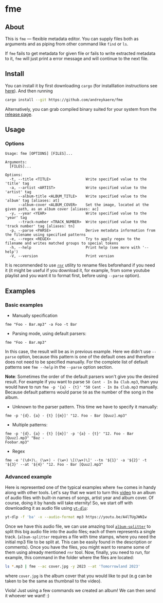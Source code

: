 # fme

## About
This is `fme` — flexible metadata editor. You can supply files both as
arguments and as piping from other command like `find` or `ls`. 

If `fme` fails to get metadata for given file or fails to write extracted
metadata to it, `fme` will just print a error message and will continue to the
next file.

## Install

You can install it by first downloading `cargo` (for installlation
instructions see [here](https://github.com/rust-lang/cargo)). And then
running 
```sh
cargo install --git https://github.com/andreykaere/fme
```

<!-- Using `cargo` you can install it with command -->
<!-- ```sh -->
<!-- cargo install fme -->
<!-- ``` -->
<!-- For cargo installation instructions, see [here](https://github.com/rust-lang/cargo). -->

Alternatively, you can grab compiled binary suited for your system from the
[release page](https://github.com/andreykaere/fme/releases).


## Usage

### Options

```
Usage: fme [OPTIONS] [FILES]...

Arguments:
  [FILES]...

Options:
  -t, --title <TITLE>                Write specified value to the 'title' tag
  -a, --artist <ARTIST>              Write specified value to the 'artist' tag
      --album-title <ALBUM_TITLE>    Write specified value to the 'album' tag [aliases: at]
      --album-cover <ALBUM_COVER>    Set the image, located at the given path, as an album cover [aliases: ac]
  -y, --year <YEAR>                  Write specified value to the 'year' tag
      --track-number <TRACK_NUMBER>  Write specified value to the 'track number' tag [aliases: tn]
  -p, --parse <PARSE>                Derive metadata information from the filename using specified patterns
  -e, --regex <REGEX>                Try to apply regex to the filename and writes matched groups to special tokens
  -h, --help                         Print help (see more with '--help')
  -V, --version                      Print version
```

It is recommended to use [`rnr`](https://github.com/ismaelgv/rnr) utility to
rename files beforehand if you need it (it might be useful if you download it,
for example, from some youtube playlist and you want it to format first,
before using `--parse` option).


## Examples

### Basic examples

- Manually specification
```
fme "Foo - Bar.mp3" -a Foo -t Bar
```

- Parsing mode, using default parsers:
```
fme "Foo - Bar.mp3"
```
In this case, the result will be as in previous example. Here we didn't use
`--parse` option, because this pattern is one of the default ones and
therefore does not need to be specified manually. For the complete list of
default patterns see `fme --help` in the `--parse` option section. 

**Note**: Sometimes the order of the default parsers won't give you the
desired result. For example if you want to parse `50 Cent - In Da Club.mp3`,
than you would have to run `fme -p '{a} - {t}' "50 Cent - In Da Club.mp3`
manually. Because default patterns would parse `50` as the number of the song
in the album.

- Unknown to the parser pattern. This time we have to specify it manually:
```
fme -p '{d}. {a} - {t} [{m}]' "12. Foo - Bar [Quuz].mp3"
```

- Multiple patterns:
```
fme -p '{d}. {a} - {t} [{m}]' -p '{a} - {t}' "12. Foo - Bar [Quuz].mp3" "Baz -
Foobar.mp3"
```

- Regex
```
fme -e '(\d+)\. (\w+) - (\w+) \[(\w+)\]' --tn '${1}' -a '${2}' -t '${3}' --at '${4}' "12. Foo - Bar [Quuz].mp3"
```


### Advanced example

Here is represented one of the typical examples where `fme` comes in handy
along with other tools. Let's say that we want to turn this
[video](https://youtu.be/A4lTUgJWNIw) to an album of audio files with built-in
names of songs, artist year and album cover. Of course, doing it by hands
will take eternity! So, we start off with downloading it as audio file using
[`yt-dlp`](https://github.com/yt-dlp/yt-dlp):
```bash 
yt-dlp -f 'ba' -x --audio-format mp3 https://youtu.be/A4lTUgJWNIw
```
Once we have this audio file, we can use amazing tool
[`album-splitter`](https://github.com/crisbal/album-splitter) to split this
big audio file into the audio files; each of them represents a single track.
(`album-splitter` requires a file with time stamps, where you need the initial
mp3 file to be split at. This can be easily found in the description or
comments). Once you have the files, you might want to rename some of them
using already mentioned `rnr` tool. Now, finally, you need to run, for
example, this command in the folder where the files are located:
```bash
ls *.mp3 | fme --ac cover.jpg -y 2023 --at 'Tomorrowland 2023'
```
where `cover.jpg` is the album cover that you would like to put (e.g can be
taken to be the same as thumbnail to the video). 

Viola! Just using a few commands we created an album! We can then send it
whoever we want! :)

